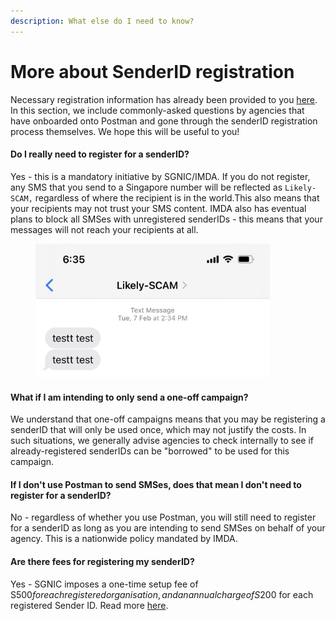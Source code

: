 ```yaml
---
description: What else do I need to know?
---
```


# More about SenderID registration

Necessary registration information has already been provided to you [here](https://guide.postman.gov.sg/campaign-guide/onboarding-overview/step-1-senderid-registration). In this section, we include commonly-asked questions by agencies that have onboarded onto Postman and gone through the senderID registration process themselves. We hope this will be useful to you!

#### Do I really need to register for a senderID?

Yes - this is a mandatory initiative by SGNIC/IMDA. If you do not register, any SMS that you send to a Singapore number will be reflected as `Likely-SCAM,` regardless of where the recipient is in the world.This also means that your recipients may not trust your SMS content. IMDA also has eventual plans to block all SMSes with unregistered senderIDs - this means that your messages will not reach your recipients at all.

<figure><img src="../../.gitbook/assets/IMG_8E8574FBE8AA-1.jpeg" alt="" width="375"><figcaption></figcaption></figure>

#### What if I am intending to only send a one-off campaign?

We understand that one-off campaigns means that you may be registering a senderID that will only be used once, which may not justify the costs. In such situations, we generally advise agencies to check internally to see if already-registered senderIDs can be "borrowed" to be used for this campaign.

#### If I don't use Postman to send SMSes, does that mean I don't need to register for a senderID?

No - regardless of whether you use Postman, you will still need to register for a senderID as long as you are intending to send SMSes on behalf of your agency. This is a nationwide policy mandated by IMDA.

#### Are there fees for registering my senderID?

Yes - SGNIC imposes a one-time setup fee of S$500 for each registered organisation, and an annual charge of S$200 for each registered Sender ID. Read more [here](https://www.sgnic.sg/smsregistry/overview).


